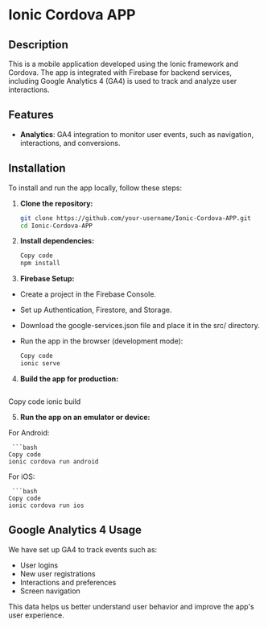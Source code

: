 # Ionic Cordova APP

## Description
This is a mobile application developed using the Ionic framework and Cordova. The app is integrated with Firebase for backend services, including Google Analytics 4 (GA4) is used to track and analyze user interactions.

## Features

- **Analytics**: GA4 integration to monitor user events, such as navigation, interactions, and conversions.

## Installation
To install and run the app locally, follow these steps:

1. **Clone the repository:**

   ```bash
   git clone https://github.com/your-username/Ionic-Cordova-APP.git
   cd Ionic-Cordova-APP

2. **Install dependencies:**

    ```bash
    Copy code
    npm install

3. **Firebase Setup:**

- Create a project in the Firebase Console.
- Set up Authentication, Firestore, and Storage.
- Download the google-services.json file and place it in the src/ directory.
- Run the app in the browser (development mode):

   ```bash
  Copy code
  ionic serve

4. **Build the app for production:**

   ```bash
  Copy code
  ionic build

5. **Run the app on an emulator or device:**

For Android:

     ```bash
    Copy code
    ionic cordova run android
    
For iOS:

     ```bash
    Copy code
    ionic cordova run ios
    
## Google Analytics 4 Usage
We have set up GA4 to track events such as:

- User logins
- New user registrations
- Interactions and preferences
- Screen navigation
  
This data helps us better understand user behavior and improve the app's user experience.
